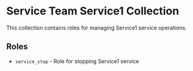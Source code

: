 # Service Team Service1 Collection

This collection contains roles for managing Service1 service operations.

## Roles

- `service_stop` - Role for stopping Service1 service

